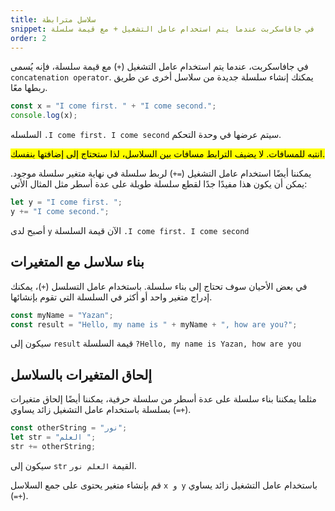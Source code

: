 ```yaml
---
title: سلاسل مترابطة
snippet: في جافاسكربت عندما يتم استخدام عامل التشغيل + مع قيمة سلسلة
order: 2
---
```


في جافاسكربت، عندما يتم استخدام عامل التشغيل (`+`) مع قيمة سلسلة، فإنه يُسمى
`concatenation operator`. يمكنك إنشاء سلسلة جديدة من سلاسل أخرى عن طريق ربطها
معًا.

```js
const x = "I come first. " + "I come second.";
console.log(x);
```

السلسله `.I come first. I come second` سيتم عرضها في وحدة التحكم.

<mark>
انتبه للمسافات. لا يضيف الترابط مسافات بين السلاسل، لذا ستحتاج إلى إضافتها بنفسك.
</mark>

يمكننا أيضًا استخدام عامل التشغيل (`=+`) لربط سلسلة في نهاية متغير سلسلة موجود.
يمكن أن يكون هذا مفيدًا جدًا لقطع سلسلة طويلة على عدة أسطر مثل المثال الأتي:

```js
let y = "I come first. ";
y += "I come second.";
```

أصبح لدى `y` الآن قيمة السلسلة `.I come first. I come second`

## بناء سلاسل مع المتغيرات

في بعض الأحيان سوف تحتاج إلى بناء سلسلة. باستخدام عامل التسلسل (`+`)، يمكنك
إدراج متغير واحد أو أكثر في السلسلة التي تقوم بإنشائها.

```js
const myName = "Yazan";
const result = "Hello, my name is " + myName + ", how are you?";
```

سيكون إلى `result` قيمة السلسلة `?Hello, my name is Yazan, how are you`

## إلحاق المتغيرات بالسلاسل

مثلما يمكننا بناء سلسلة على عدة أسطر من سلسلة حرفية، يمكننا أيضًا إلحاق متغيرات
بسلسلة باستخدام عامل التشغيل زائد يساوي (`=+`).

```js
const otherString = "نور";
let str = "العلم ";
str += otherString;
```

سيكون إلى `str` القيمة `العلم نور`.

<div class="quiz">
قم  بإنشاء متغير يحتوى على جمع السلاسل <code>x و y</code> باستخدام عامل التشغيل زائد يساوي (<code>=+</code>).
</div>
